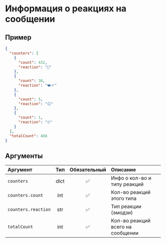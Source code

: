 # Информация о реакциях на сообщении

## Пример
```json
{
  "counters": [
    {
      "count": 432,
      "reaction": "🙏"
    },
    {
      "count": 30,
      "reaction": "❤️‍🩹"
    },
    {
      "count": 5,
      "reaction": "😐"
    },
    {
      "count": 1,
      "reaction": "🙄"
    }
  ],
  "totalCount": 468
}
```
## Аргументы

| Аргумент           | Тип    | Обязательный | Описание                                                |
|:-----------------  | :-----: | :----------: | :------------------------------------------------------ |
| `counters`         | dict    | ✅           | Инфо о кол-во и типу реакций                            |
| `counters.count`   | int     | ✅           | Кол-во реакций этого типа                               |
| `counters.reaction`| str     | ✅           | Тип реакции (эмодзи)                                    |
| `totalCount`       | int     | ✅           | Кол-во реакций всего на сообщении                       |
